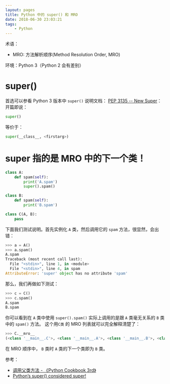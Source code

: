 ```yaml
---
layout: pages
title: Python 中的 super() 和 MRO
date: 2018-06-30 23:03:21
tags:
    - Python
---
```


术语：

- MRO: 方法解析顺序(Method Resolution Order, MRO)

环境：Python 3（Python 2 会有差别）

# super()

首选可以参看 Python 3 版本中 `super()` 说明文档： [PEP 3135 -- New Super](https://www.python.org/dev/peps/pep-3135/)：
开篇即说：

```python
super()
```

等价于：

```python
super(__class__, <firstarg>)
```

# super 指的是 MRO 中的下一个类！

```python
class A:
    def spam(self):
        print('A.spam')
        super().spam()

class B:
    def spam(self):
        print('B.spam')

class C(A, B):
    pass
```

下面我们测试说明。首先实例化 `A` 类，然后调用它的 `spam` 方法，很显然，会出错：

```python
>>> a = A()
>>> a.spam()
A.spam
Traceback (most recent call last):
  File "<stdin>", line 1, in <module>
  File "<stdin>", line 4, in spam
AttributeError: 'super' object has no attribute 'spam'
```

那么，我们再做如下测试：

```python
>>> c = C()
>>> c.spam()
A.spam
B.spam
```

你可以看到在 `A` 类中使用 `super().spam()` 实际上调用的是跟 `A` 类毫无关系的 `B` 类中的 `spam()` 方法。 这个用`C类` 的 MRO 列表就可以完全解释清楚了：

```python
>>> C.__mro__
(<class '__main__.C'>, <class '__main__.A'>, <class '__main__.B'>, <class 'object'>)
```

在 MRO 顺序中， `B` 类时 `A` 类的下一个类即为 `B` 类。

参考：

- [调用父类方法 - 《Python Cookbook 3rd》](http://python3-cookbook.readthedocs.io/zh_CN/latest/c08/p07_calling_method_on_parent_class.html)
- [Python’s super() considered super!](https://rhettinger.wordpress.com/2011/05/26/super-considered-super/)
